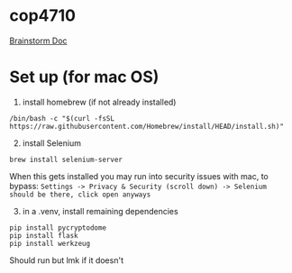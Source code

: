 # cop4710

[Brainstorm Doc](https://fsu-my.sharepoint.com/:w:/r/personal/csm21e_fsu_edu/_layouts/15/Doc.aspx?sourcedoc=%7B4B8CB7F9-3CAF-44DA-A7F9-B190912E027F%7D&file=Project_drafting.docx&wdLOR=c57684336-0F58-5740-AA0A-FAD63D08B57D&fromShare=true&action=default&mobileredirect=true)

# Set up (for mac OS)

1. install homebrew (if not already installed)
```shell
/bin/bash -c "$(curl -fsSL https://raw.githubusercontent.com/Homebrew/install/HEAD/install.sh)"
```

2. install Selenium
```shell
brew install selenium-server
```
When this gets installed you may run into security issues with mac, to bypass:
`Settings -> Privacy & Security (scroll down) -> Selenium should be there, click open anyways`

3. in a .venv, install remaining dependencies
```shell
pip install pycryptodome
pip install flask
pip install werkzeug
```

Should run but lmk if it doesn't
